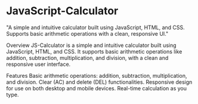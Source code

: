 # JavaScript-Calculator
"A simple and intuitive calculator built using JavaScript, HTML, and CSS. Supports basic arithmetic operations with a clean, responsive UI."

Overview
JS-Calculator is a simple and intuitive calculator built using JavaScript, HTML, and CSS. It supports basic arithmetic operations like addition, subtraction, multiplication, and division, with a clean and responsive user interface.

Features
Basic arithmetic operations: addition, subtraction, multiplication, and division.
Clear (AC) and delete (DEL) functionalities.
Responsive design for use on both desktop and mobile devices.
Real-time calculation as you type.
